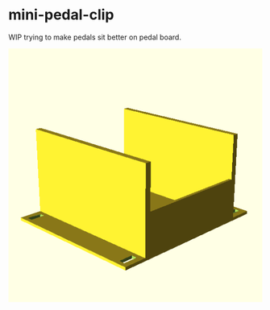 # mini-pedal-clip

WIP trying to make pedals sit better on pedal board.

![Latest OpenSCAD render of the pedal clip model](https://raw.githubusercontent.com/goude/mini-pedal-clip/master/output/pedal_clip.png)